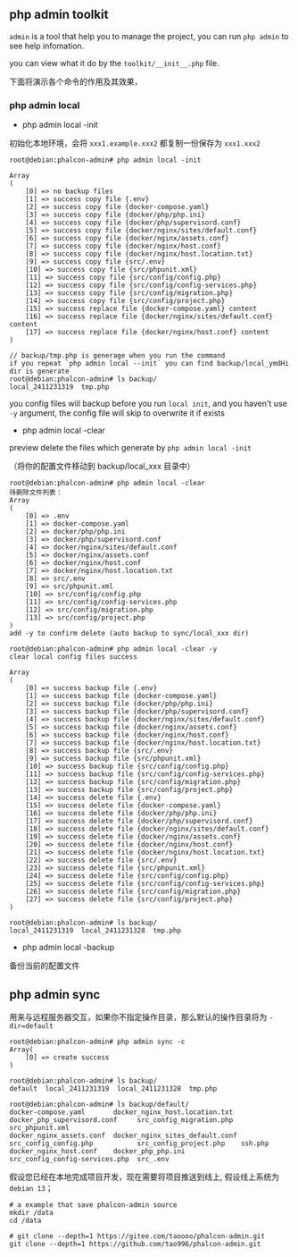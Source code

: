 ## php admin toolkit

`admin` is a tool that help you to manage the project, you can run `php admin` to see help infomation.

you can view what it do by the `toolkit/__init__.php` file.

下面将演示各个命令的作用及其效果，

### php admin local


* php admin local -init

初始化本地环境，会将 `xxx1.example.xxx2` 都复制一份保存为 `xxx1.xxx2`

```
root@debian:phalcon-admin# php admin local -init

Array
(
    [0] => no backup files
    [1] => success copy file {.env}
    [2] => success copy file {docker-compose.yaml}
    [3] => success copy file {docker/php/php.ini}
    [4] => success copy file {docker/php/supervisord.conf}
    [5] => success copy file {docker/nginx/sites/default.conf}
    [6] => success copy file {docker/nginx/assets.conf}
    [7] => success copy file {docker/nginx/host.conf}
    [8] => success copy file {docker/nginx/host.location.txt}
    [9] => success copy file {src/.env}
    [10] => success copy file {src/phpunit.xml}
    [11] => success copy file {src/config/config.php}
    [12] => success copy file {src/config/config-services.php}
    [13] => success copy file {src/config/migration.php}
    [14] => success copy file {src/config/project.php}
    [15] => success replace file {docker-compose.yaml} content
    [16] => success replace file {docker/nginx/sites/default.conf} content
    [17] => success replace file {docker/nginx/host.conf} content
)

// backup/tmp.php is generage when you run the command
if you repeat `php admin local --init` you can find backup/local_ymdHi dir is generate
root@debian:phalcon-admin# ls backup/
local_2411231319  tmp.php
```

you config files will backup before you run `local init`, 
and you haven't use `-y` argument,  the config file will skip to overwrite it if exists

* php admin local -clear

preview delete the files which generate by `php admin local -init`

（将你的配置文件移动到 backup/local_xxx 目录中）

```
root@debian:phalcon-admin# php admin local -clear
待删除文件列表：
Array
(
    [0] => .env
    [1] => docker-compose.yaml
    [2] => docker/php/php.ini
    [3] => docker/php/supervisord.conf
    [4] => docker/nginx/sites/default.conf
    [5] => docker/nginx/assets.conf
    [6] => docker/nginx/host.conf
    [7] => docker/nginx/host.location.txt
    [8] => src/.env
    [9] => src/phpunit.xml
    [10] => src/config/config.php
    [11] => src/config/config-services.php
    [12] => src/config/migration.php
    [13] => src/config/project.php
)
add -y to confirm delete (auto backup to sync/local_xxx dir)

root@debian:phalcon-admin# php admin local -clear -y
clear local config files success

Array
(
    [0] => success backup file {.env}
    [1] => success backup file {docker-compose.yaml}
    [2] => success backup file {docker/php/php.ini}
    [3] => success backup file {docker/php/supervisord.conf}
    [4] => success backup file {docker/nginx/sites/default.conf}
    [5] => success backup file {docker/nginx/assets.conf}
    [6] => success backup file {docker/nginx/host.conf}
    [7] => success backup file {docker/nginx/host.location.txt}
    [8] => success backup file {src/.env}
    [9] => success backup file {src/phpunit.xml}
    [10] => success backup file {src/config/config.php}
    [11] => success backup file {src/config/config-services.php}
    [12] => success backup file {src/config/migration.php}
    [13] => success backup file {src/config/project.php}
    [14] => success delete file {.env}
    [15] => success delete file {docker-compose.yaml}
    [16] => success delete file {docker/php/php.ini}
    [17] => success delete file {docker/php/supervisord.conf}
    [18] => success delete file {docker/nginx/sites/default.conf}
    [19] => success delete file {docker/nginx/assets.conf}
    [20] => success delete file {docker/nginx/host.conf}
    [21] => success delete file {docker/nginx/host.location.txt}
    [22] => success delete file {src/.env}
    [23] => success delete file {src/phpunit.xml}
    [24] => success delete file {src/config/config.php}
    [25] => success delete file {src/config/config-services.php}
    [26] => success delete file {src/config/migration.php}
    [27] => success delete file {src/config/project.php}
)

root@debian:phalcon-admin# ls backup/
local_2411231319  local_2411231328  tmp.php
```

* php admin local -backup

备份当前的配置文件

## php admin sync

用来与远程服务器交互，如果你不指定操作目录，那么默认的操作目录将为 `-dir=default`

```
root@debian:phalcon-admin# php admin sync -c
Array(
    [0] => create success
)

root@debian:phalcon-admin# ls backup/
default  local_2411231319  local_2411231328  tmp.php

root@debian:phalcon-admin# ls backup/default/
docker-compose.yaml       docker_nginx_host.location.txt   docker_php_supervisord.conf     src_config_migration.php  src_phpunit.xml
docker_nginx_assets.conf  docker_nginx_sites_default.conf  src_config_config.php           src_config_project.php    ssh.php
docker_nginx_host.conf    docker_php_php.ini               src_config_config-services.php  src_.env
```


假设您已经在本地完成项目开发，现在需要将项目推送到线上, 假设线上系统为 `debian 13`；


```
# a example that save phalcon-admin source
mkdir /data
cd /data

# git clone --depth=1 https://gitee.com/taoooo/phalcon-admin.git 
git clone --depth=1 https://github.com/tao996/phalcon-admin.git
```